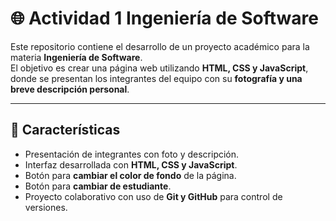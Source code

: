 # 🌐 Actividad 1 Ingeniería de Software

Este repositorio contiene el desarrollo de un proyecto académico para la materia **Ingeniería de Software**.  
El objetivo es crear una página web utilizando **HTML, CSS y JavaScript**, donde se presentan los integrantes del equipo con su **fotografía y una breve descripción personal**.   

---

## 📌 Características
- Presentación de integrantes con foto y descripción.  
- Interfaz desarrollada con **HTML, CSS y JavaScript**.  
- Botón para **cambiar el color de fondo** de la página.
- Botón para **cambiar de estudiante**.
- Proyecto colaborativo con uso de **Git y GitHub** para control de versiones.  


<!--
---
## 🚀 Instalación y uso
1. Clonar el repositorio:  
   ```bash
   git clone https://github.com/usuario/nombre-del-repositorio.git
---
-->


